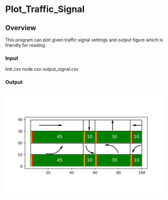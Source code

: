 # Plot_Traffic_Signal
 
## Overview
This program can plot given traffic signal settings and output figure which is friendly for reading.

### Input
link.csv
node.csv
output_signal.csv

### Output
![image](https://github.com/yanyueliu/Plot_Traffic_Signal/blob/master/Pic/4.png)
